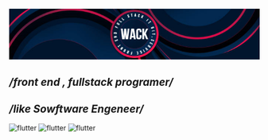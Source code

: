 ![header](https://github.com/wack1/wack1/blob/main/header.jpg)

## _/front end , fullstack programer/_
## _/like Sowftware Engeneer/_

![flutter](https://www.shields.io/badge/-Sowftware_Engeneer-cc66ff) ![flutter](https://www.shields.io/badge/-fullstack-e6e600) ![flutter](https://www.shields.io/badge/-front_end-1affb2)
